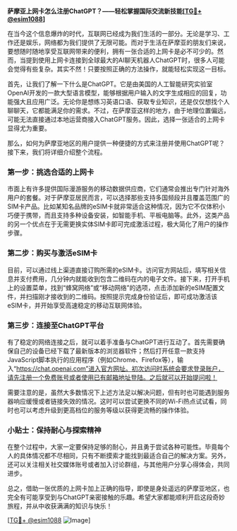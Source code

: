 **萨摩亚上网卡怎么注册ChatGPT？——轻松掌握国际交流新技能[[TG💪+ @esim1088](https://t.me/s/esim1088)]**

在当今这个信息爆炸的时代，互联网已经成为我们生活的一部分。无论是学习、工作还是娱乐，网络都为我们提供了无限可能。而对于生活在萨摩亚的朋友们来说，要想随时随地享受互联网带来的便利，拥有一张合适的上网卡是必不可少的。然而，当提到使用上网卡连接到全球最大的AI聊天机器人ChatGPT时，很多人可能会觉得有些复杂。其实不然！只要按照正确的方法操作，就能轻松实现这一目标。

首先，让我们了解一下什么是ChatGPT。它是由美国的人工智能研究实验室OpenAI开发的一款大型语言模型，能够根据用户输入的文字生成相应的回复，功能强大且应用广泛。无论你是想练习英语口语、获取专业知识，还是仅仅想找个人聊聊天，它都能满足你的需求。不过，在萨摩亚这样的地方，由于地理位置偏远，可能无法直接通过本地运营商接入ChatGPT服务。因此，选择一张适合的上网卡显得尤为重要。

那么，如何为萨摩亚地区的用户提供一种便捷的方式来注册并使用ChatGPT呢？接下来，我们将详细介绍整个流程。

### 第一步：挑选合适的上网卡

市面上有许多提供国际漫游服务的移动数据供应商，它们通常会推出专门针对海外用户的套餐。对于萨摩亚居民而言，可以选择那些支持多国频段并且覆盖范围广的SIM卡产品。比如某知名品牌的eSIM卡就非常适合这种情况，因为它不仅体积小巧便于携带，而且支持多种设备安装，如智能手机、平板电脑等。此外，这类产品的另一个优点在于无需更换实体SIM卡即可完成激活过程，极大简化了用户的操作步骤。

### 第二步：购买与激活eSIM卡

目前，可以通过线上渠道直接订购所需的eSIM卡。访问官方网站后，填写相关信息并支付费用，几分钟内就能收到包含二维码在内的电子文件。接下来，打开手机上的设置菜单，找到“蜂窝网络”或“移动网络”的选项，点击添加新的eSIM配置文件，并扫描刚才接收到的二维码。按照提示完成身份验证后，即可成功激活该eSIM卡，并开始享受高速稳定的移动互联网体验。

### 第三步：连接至ChatGPT平台

有了稳定的网络连接之后，就可以着手准备与ChatGPT进行互动了。首先需要确保自己的设备已经下载了最新版本的浏览器软件；然后打开任意一款支持JavaScript脚本执行的应用程序（例如Chrome、Firefox等），输入“https://chat.openai.com”进入官方网址。初次访问时系统会要求登录账户，请先注册一个免费账号或者使用已有邮箱地址登陆。之后就可以开始提问啦！

需要注意的是，虽然大多数情况下上述方法足以解决问题，但有时也可能遇到服务器响应缓慢或者链接失效的情况。这时可以尝试更换不同的Wi-Fi热点试试看，同时也可以考虑升级到更高档位的服务等级以获得更流畅的操作体验。

### 小贴士：保持耐心与探索精神

在整个过程中，大家一定要保持足够的耐心，并且勇于尝试各种可能性。毕竟每个人的具体情况都不尽相同，只有不断摸索才能找到最适合自己的解决方案。另外，还可以关注相关社交媒体账号或者加入讨论群组，与其他用户分享心得体会，共同进步。

总之，借助一张优质的上网卡加上正确的指导，即使是身处遥远的萨摩亚地区，也完全有可能享受到与ChatGPT亲密接触的乐趣。希望大家都能顺利开启这段奇妙旅程，并从中收获满满的知识与快乐！

[[TG💪+ @esim1088](https://t.me/s/esim1088) ![Image](https://i.postimg.cc/4NQfJmqS/Snipaste-2025-05-13-00-14-12.png)]